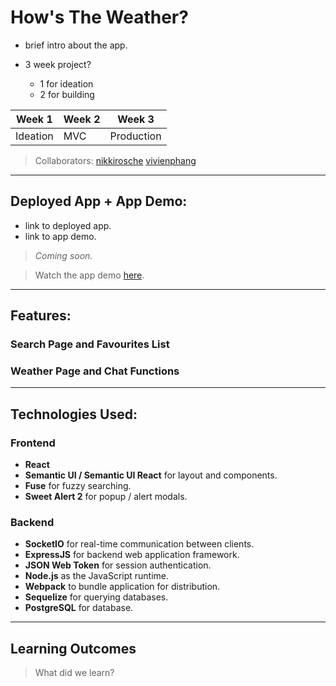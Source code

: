 # How's The Weather?

- brief intro about the app.

- 3 week project?
  - 1 for ideation
  - 2 for building

| Week 1   | Week 2 | Week 3     |
| -------- | ------ | ---------- |
| Ideation | MVC    | Production |

> Collaborators: [nikkirosche](https://github.com/nikkirosche) [vivienphang](https://github.com/vivienphang)

---

## Deployed App + App Demo:

- link to deployed app.
- link to app demo.

> _Coming soon._

<!-- View the deployed app [here]().

You can use the user details below to login.

| Username             | Password |
| -------------------- | -------- |
| b                    | 123      |

-->

> Watch the app demo [here](http://youtube.com).

---

## Features:

### Search Page and Favourites List

### Weather Page and Chat Functions

---

## Technologies Used:

### Frontend

- **React**
- **Semantic UI / Semantic UI React** for layout and components.
- **Fuse** for fuzzy searching.
- **Sweet Alert 2** for popup / alert modals.

### Backend

- **SocketIO** for real-time communication between clients.
- **ExpressJS** for backend web application framework.
- **JSON Web Token** for session authentication.
- **Node.js** as the JavaScript runtime.
- **Webpack** to bundle application for distribution.
- **Sequelize** for querying databases.
- **PostgreSQL** for database.

---

## Learning Outcomes

> What did we learn?
